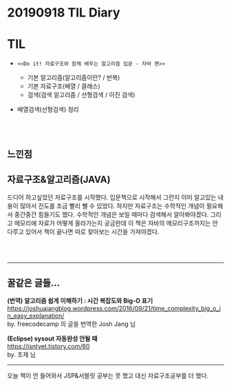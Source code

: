 # 20190918 TIL Diary

# **TIL** <br>
- `<<Do it! 자료구조와 함께 배우는 알고리즘 입문 - 자바 편>>` <br>
  - 기본 알고리즘(알고리즘이란? / 반복)
  - 기본 자료구조(배열 / 클래스)
  - 검색(검색 알고리즘 / 선형검색 / 이진 검색)

- 배열검색(선형검색) 정리

<br><br>

## **느낀점** <br>
## 자료구조&알고리즘(JAVA)
드디어 하고싶었던 자료구조를 시작했다. 입문책으로 시작해서 그런지 이미 알고있는 내용이 많아서 진도를 조금 빨리 뺄 수 있었다. 하지만 자료구조는 수학적인 개념이 필요해서 중간중간 힘들기도 했다. 수학적인 개념은 보일 때마다 검색해서 알아봐야겠다. 그리고 메모리에 자료가 어떻게 올라가는지 궁금한데 이 책은 자바의 메모리구조까지는 안 다루고 있어서 책이 끝나면 따로 찾아보는 시간을 가져야겠다.


<br><br>
* * *

## **꿀같은 글들...** <br>

**(번역) 알고리즘 쉽게 이해하기 : 시간 복잡도와 Big-O 표기** <br>
 https://joshuajangblog.wordpress.com/2016/09/21/time_complexity_big_o_in_easy_explanation/<br>
by. freecodecamp 의 글을 번역한 Josh Jang 님 <br>

**(Eclipse) sysout 자동완성 안될 때** <br>
https://isntyet.tistory.com/60 <br>
by. 조재 님

* * *
오늘 책이 안 들어와서 JSP&서블릿 공부는 못 했고 대신 자료구조공부를 더 했다.